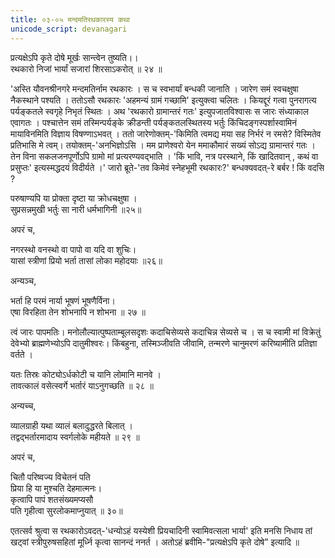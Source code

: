 ```yaml
---
title: ०३-०५ मन्दमतिरथकारस्य कथा
unicode_script: devanagari
---
```

प्रत्यक्षेऽपि कृते दोषे मूर्खः सान्त्वेन तुष्यति।।  
रथकारो निजां भार्यां सजारां शिरसाऽकरोत् ॥ २४ ॥

'अस्ति यौवनश्रीनगरे मन्दमतिर्नाम रथकारः । स च स्वभार्यां बन्धकी जानाति । जारेण समं स्वचक्षुषा नैकस्थाने पश्यति । ततोऽसौ रथकारः 'अहमन्यं ग्रामं गच्छामि' इत्युक्त्वा चलितः । कियद्दूरं गत्वा पुनरागत्य पर्यङ्कतले स्वगृहे निभृतं स्थितः । अथ 'रथकारो ग्रामान्तरं गतः' इत्युपजातविश्वासः स जारः संध्याकाल एवागतः । पश्चात्तेन समं तस्मिन्पर्यङ्के क्रीडन्ती पर्यङ्कतलस्थितस्य भर्तुः किंचिदङ्गस्पर्शास्वामिनं मायाविनमिति विज्ञाय विषण्णाऽभवत् । ततो जारेणोक्तम्-'किमिति त्वमद्य मया सह निर्भरं न रमसे? विस्मितेव प्रतिभासि मे त्वम्। तयोक्तम्-'अनभिज्ञोऽसि । मम प्राणेश्वरो येन ममाकौमारं सख्यं सोऽद्य ग्रामान्तरं गतः । तेन विना सकलजनपूर्णोऽपि ग्रामो मां प्रत्यरण्यवद्भाति । 'किं भावि, नत्र परस्थाने, किं खादितवान् , कथं वा प्रसुप्तः' इत्यस्मद्धदयं विदीर्यते ।' जारो ब्रूते-'तव किमेवं स्नेहभूमी रथकारः?' बन्धक्यवदत्-रे बर्बर ! किं वदसि ?

परुषाण्यपि या प्रोक्ता दृष्टा या क्रोधचक्षुषा ।  
सुप्रसन्नमुखी भर्तुः सा नारी धर्मभागिनी ॥२५॥

अपरं च,

नगरस्थो वनस्थो वा पापो वा यदि वा शुचिः।  
यासां स्त्रीणां प्रियो भर्ता तासां लोका महोदयाः ॥२६॥

अन्यञ्च,

भर्ता हि परमं नार्या भूषणं भूषणैर्विना।  
एषा विरहिता तेन शोभनापि न शोभना ॥ २७ ॥

त्वं जारः पापमतिः। मनोलौल्यात्पुष्पताम्बूलसदृशः कदाचिसेव्यसे कदाचिन्न सेव्यसे च । स च स्वामी मां विक्रेतुं देवेभ्यो ब्राह्मणेभ्योऽपि दातुमीश्वरः। किंबहुना, तस्मिञ्जीवति जीवामि, तन्मरणे चानुमरणं करिष्यामीति प्रतिज्ञा वर्तते ।  

यतः
तिस्रः कोट्योऽर्धकोटी च यानि लोमानि मानवे ।  
तावत्कालं वसेत्स्वर्गे भर्तारं याऽनुगच्छति ॥ २८ ॥

अन्यच्च,

व्यालग्राही यथा व्यालं बलादुद्धरते बिलात् ।  
तद्वद्भर्तारमादाय स्वर्गलोके महीयते ॥ २९ ॥  

अपरं च,

चितौ परिष्वज्य विचेतनं पति  
प्रिया हि या मुश्चति देहमात्मनः।  
कृत्वापि पापं शतसंख्यमप्यसौ  
पति गृहीत्वा सुरलोकमाप्नुयात् ॥ ३०॥

एतत्सर्व श्रुत्वा स रथकारोऽवदत्-'धन्योऽहं यस्येशी प्रियचादिनी स्वामिवत्सला भार्या' इति मनसि निधाय तां खट्वां स्त्रीपुरुषसहितां मूर्ध्नि कृत्वा सानन्दं ननर्त । अतोऽहं ब्रवीमि-"प्रत्यक्षेऽपि कृते दोषे” इत्यादि ॥
